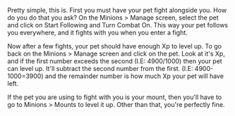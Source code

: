 Pretty simple, this is. First you must have your pet fight alongside you. How do you do that you ask? On the Minions > Manage screen, select the pet and click on Start Following and Turn Combat On. This way your pet follows you everywhere, and it fights with you when you enter a fight.

Now after a few fights, your pet should have enough Xp to level up. To go back on the Minions > Manage screen and click on the pet. Look at it's Xp, and if the first number exceeds the second (I.E: 4900/1000) then your pet can level up. It'll subtract the second number from the first. (I.E: 4900-1000=3900) and the remainder number is how much Xp your pet will have left.

If the pet you are using to fight with you is your mount, then you'll have to go to Minions > Mounts to level it up. Other than that, you're perfectly fine.